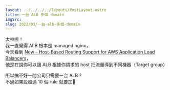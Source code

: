 ```yaml
---
layout: ../../../../layouts/PostLayout.astro
title: 一台 ALB 多個 domain
imgSrc: 
slug: 2022/03/一台-alb-多個-domain
---
```


  
太神啦！<br>
我一直覺得 ALB 根本是 managed nginx，<br>
今天看到 [New – Host-Based Routing Support for AWS Application Load Balancers](https://aws.amazon.com/tw/blogs/aws/new-host-based-routing-support-for-aws-application-load-balancers/)，<br>
他是在說你可以讓 ALB 根據你請求的 host 把流量導到不同機器（Target group）



  
所以搞不好一間公司只需要一台 ALB？<br>
不過如果設超過 10 個 rule 就要加💸



[](https://aws.amazon.com/tw/elasticloadbalancing/pricing/)



  

